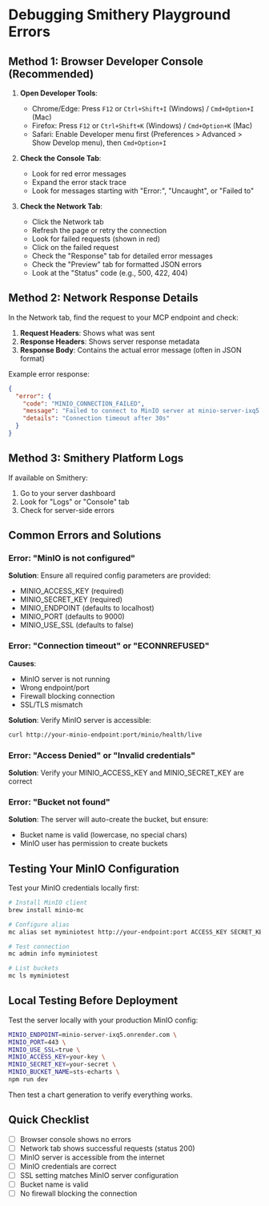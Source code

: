 # Debugging Smithery Playground Errors

## Method 1: Browser Developer Console (Recommended)

1. **Open Developer Tools**:
   - Chrome/Edge: Press `F12` or `Ctrl+Shift+I` (Windows) / `Cmd+Option+I` (Mac)
   - Firefox: Press `F12` or `Ctrl+Shift+K` (Windows) / `Cmd+Option+K` (Mac)
   - Safari: Enable Developer menu first (Preferences > Advanced > Show Develop menu), then `Cmd+Option+I`

2. **Check the Console Tab**:
   - Look for red error messages
   - Expand the error stack trace
   - Look for messages starting with "Error:", "Uncaught", or "Failed to"

3. **Check the Network Tab**:
   - Click the Network tab
   - Refresh the page or retry the connection
   - Look for failed requests (shown in red)
   - Click on the failed request
   - Check the "Response" tab for detailed error messages
   - Check the "Preview" tab for formatted JSON errors
   - Look at the "Status" code (e.g., 500, 422, 404)

## Method 2: Network Response Details

In the Network tab, find the request to your MCP endpoint and check:

1. **Request Headers**: Shows what was sent
2. **Response Headers**: Shows server response metadata
3. **Response Body**: Contains the actual error message (often in JSON format)

Example error response:
```json
{
  "error": {
    "code": "MINIO_CONNECTION_FAILED",
    "message": "Failed to connect to MinIO server at minio-server-ixq5.onrender.com:443",
    "details": "Connection timeout after 30s"
  }
}
```

## Method 3: Smithery Platform Logs

If available on Smithery:
1. Go to your server dashboard
2. Look for "Logs" or "Console" tab
3. Check for server-side errors

## Common Errors and Solutions

### Error: "MinIO is not configured"
**Solution**: Ensure all required config parameters are provided:
- MINIO_ACCESS_KEY (required)
- MINIO_SECRET_KEY (required)
- MINIO_ENDPOINT (defaults to localhost)
- MINIO_PORT (defaults to 9000)
- MINIO_USE_SSL (defaults to false)

### Error: "Connection timeout" or "ECONNREFUSED"
**Causes**:
- MinIO server is not running
- Wrong endpoint/port
- Firewall blocking connection
- SSL/TLS mismatch

**Solution**: Verify MinIO server is accessible:
```bash
curl http://your-minio-endpoint:port/minio/health/live
```

### Error: "Access Denied" or "Invalid credentials"
**Solution**: Verify your MINIO_ACCESS_KEY and MINIO_SECRET_KEY are correct

### Error: "Bucket not found"
**Solution**: The server will auto-create the bucket, but ensure:
- Bucket name is valid (lowercase, no special chars)
- MinIO user has permission to create buckets

## Testing Your MinIO Configuration

Test your MinIO credentials locally first:

```bash
# Install MinIO client
brew install minio-mc

# Configure alias
mc alias set myminiotest http://your-endpoint:port ACCESS_KEY SECRET_KEY

# Test connection
mc admin info myminiotest

# List buckets
mc ls myminiotest
```

## Local Testing Before Deployment

Test the server locally with your production MinIO config:

```bash
MINIO_ENDPOINT=minio-server-ixq5.onrender.com \
MINIO_PORT=443 \
MINIO_USE_SSL=true \
MINIO_ACCESS_KEY=your-key \
MINIO_SECRET_KEY=your-secret \
MINIO_BUCKET_NAME=sts-echarts \
npm run dev
```

Then test a chart generation to verify everything works.

## Quick Checklist

- [ ] Browser console shows no errors
- [ ] Network tab shows successful requests (status 200)
- [ ] MinIO server is accessible from the internet
- [ ] MinIO credentials are correct
- [ ] SSL setting matches MinIO server configuration
- [ ] Bucket name is valid
- [ ] No firewall blocking the connection
